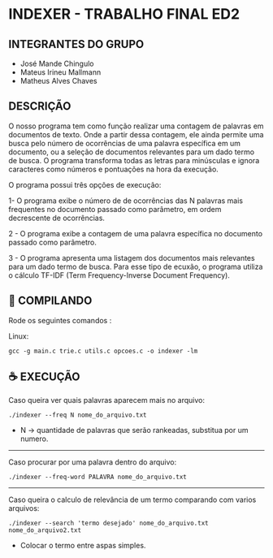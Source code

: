 # INDEXER - TRABALHO FINAL ED2

## INTEGRANTES DO GRUPO

- José Mande Chingulo
- Mateus Irineu Mallmann
- Matheus Alves Chaves

## DESCRIÇÃO

O nosso programa tem como função realizar uma contagem de palavras em documentos de texto. Onde a partir dessa contagem, ele ainda permite uma busca pelo número de ocorrências de uma palavra específica em um documento, ou a seleção de documentos relevantes para um dado termo de busca. O programa transforma todas as letras para minúsculas e ignora caracteres como números e pontuações na hora da execução.

O programa possui três opções de execução:

1- O programa exibe o número de de ocorrências das N palavras mais frequentes no documento passado como parâmetro, em ordem decrescente de ocorrências.

2 - O programa exibe a contagem de uma palavra específica no documento passado como parâmetro.

3 - O programa apresenta uma listagem dos documentos mais relevantes para um dado termo de busca. Para esse tipo de ecuxão, o programa utiliza o cálculo TF-IDF (Term Frequency-Inverse Document Frequency).

## 🚀 COMPILANDO

Rode os seguintes comandos :

Linux:

```
gcc -g main.c trie.c utils.c opcoes.c -o indexer -lm
```

## ☕ EXECUÇÃO

Caso queira ver quais palavras aparecem mais no arquivo:

```
./indexer --freq N nome_do_arquivo.txt
```

- N -> quantidade de palavras que serão rankeadas, substitua por um numero.

---

Caso procurar por uma palavra dentro do arquivo:

```
./indexer --freq-word PALAVRA nome_do_arquivo.txt
```

---

Caso queira o calculo de relevância de um termo comparando com varios arquivos:

```
./indexer --search 'termo desejado' nome_do_arquivo.txt nome_do_arquivo2.txt
```

- Colocar o termo entre aspas simples.
